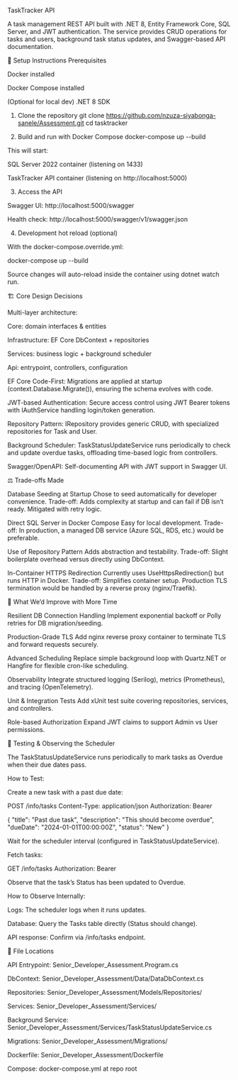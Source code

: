 TaskTracker API

A task management REST API built with .NET 8, Entity Framework Core, SQL Server, and JWT authentication.
The service provides CRUD operations for tasks and users, background task status updates, and Swagger-based API documentation.

🚀 Setup Instructions
Prerequisites

Docker
 installed

Docker Compose
 installed

(Optional for local dev) .NET 8 SDK

1. Clone the repository
git clone https://github.com/nzuza-siyabonga-sanele/Assessment.git
cd tasktracker

2. Build and run with Docker Compose
docker-compose up --build


This will start:

SQL Server 2022 container (listening on 1433)

TaskTracker API container (listening on http://localhost:5000)

3. Access the API

Swagger UI: http://localhost:5000/swagger

Health check: http://localhost:5000/swagger/v1/swagger.json

4. Development hot reload (optional)

With the docker-compose.override.yml:

docker-compose up --build


Source changes will auto-reload inside the container using dotnet watch run.

🏗 Core Design Decisions

Multi-layer architecture:

Core: domain interfaces & entities

Infrastructure: EF Core DbContext + repositories

Services: business logic + background scheduler

Api: entrypoint, controllers, configuration

EF Core Code-First:
Migrations are applied at startup (context.Database.Migrate()), ensuring the schema evolves with code.

JWT-based Authentication:
Secure access control using JWT Bearer tokens with IAuthService handling login/token generation.

Repository Pattern:
IRepository<T> provides generic CRUD, with specialized repositories for Task and User.

Background Scheduler:
TaskStatusUpdateService runs periodically to check and update overdue tasks, offloading time-based logic from controllers.

Swagger/OpenAPI:
Self-documenting API with JWT support in Swagger UI.

⚖️ Trade-offs Made

Database Seeding at Startup
Chose to seed automatically for developer convenience.
Trade-off: Adds complexity at startup and can fail if DB isn’t ready. Mitigated with retry logic.

Direct SQL Server in Docker Compose
Easy for local development.
Trade-off: In production, a managed DB service (Azure SQL, RDS, etc.) would be preferable.

Use of Repository Pattern
Adds abstraction and testability.
Trade-off: Slight boilerplate overhead versus directly using DbContext.

In-Container HTTPS Redirection
Currently uses UseHttpsRedirection() but runs HTTP in Docker.
Trade-off: Simplifies container setup. Production TLS termination would be handled by a reverse proxy (nginx/Traefik).

🔮 What We’d Improve with More Time

Resilient DB Connection Handling
Implement exponential backoff or Polly retries for DB migration/seeding.

Production-Grade TLS
Add nginx reverse proxy container to terminate TLS and forward requests securely.

Advanced Scheduling
Replace simple background loop with Quartz.NET or Hangfire for flexible cron-like scheduling.

Observability
Integrate structured logging (Serilog), metrics (Prometheus), and tracing (OpenTelemetry).

Unit & Integration Tests
Add xUnit test suite covering repositories, services, and controllers.

Role-based Authorization
Expand JWT claims to support Admin vs User permissions.

🧪 Testing & Observing the Scheduler

The TaskStatusUpdateService runs periodically to mark tasks as Overdue when their due dates pass.

How to Test:

Create a new task with a past due date:

POST /info/tasks
Content-Type: application/json
Authorization: Bearer <your-jwt>

{
  "title": "Past due task",
  "description": "This should become overdue",
  "dueDate": "2024-01-01T00:00:00Z",
  "status": "New"
}


Wait for the scheduler interval (configured in TaskStatusUpdateService).

Fetch tasks:

GET /info/tasks
Authorization: Bearer <your-jwt>


Observe that the task’s Status has been updated to Overdue.

How to Observe Internally:

Logs: The scheduler logs when it runs updates.

Database: Query the Tasks table directly (Status should change).

API response: Confirm via /info/tasks endpoint.

📂 File Locations

API Entrypoint: Senior_Developer_Assessment.Program.cs

DbContext: Senior_Developer_Assessment/Data/DataDbContext.cs

Repositories: Senior_Developer_Assessment/Models/Repositories/

Services: Senior_Developer_Assessment/Services/

Background Service: Senior_Developer_Assessment/Services/TaskStatusUpdateService.cs

Migrations: Senior_Developer_Assessment/Migrations/

Dockerfile: Senior_Developer_Assessment/Dockerfile

Compose: docker-compose.yml at repo root
